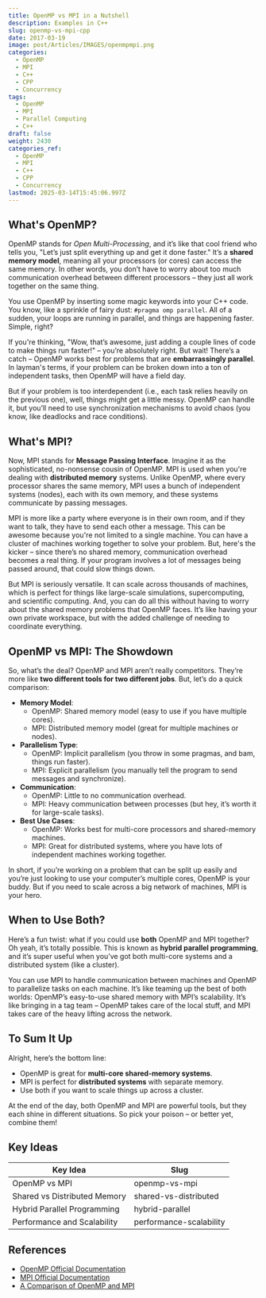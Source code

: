 ```yaml
---
title: OpenMP vs MPI in a Nutshell
description: Examples in C++
slug: openmp-vs-mpi-cpp
date: 2017-03-19
image: post/Articles/IMAGES/openmpmpi.png
categories:
  - OpenMP
  - MPI
  - C++
  - CPP
  - Concurrency
tags:
  - OpenMP
  - MPI
  - Parallel Computing
  - C++
draft: false
weight: 2430
categories_ref:
  - OpenMP
  - MPI
  - C++
  - CPP
  - Concurrency
lastmod: 2025-03-14T15:45:06.997Z
---
```

<!-- 
# OpenMP vs MPI in a Nutshell: C++ Edition

Alright, buckle up, because we're about to dive into the wonderful world of parallel computing, where things run at lightning speed (or at least they *should*). 

So, you're a C++ developer, and you're thinking, "Hey, I want to speed up my program by making it run on multiple cores or even multiple computers!" You’ve got two major choices: OpenMP and MPI. But what are they, and how do they differ? 

Let’s break it down in a fun and informal way, because who said parallel computing has to be boring? -->

## What's OpenMP?

OpenMP stands for *Open Multi-Processing*, and it’s like that cool friend who tells you, "Let’s just split everything up and get it done faster." It’s a **shared memory model**, meaning all your processors (or cores) can access the same memory. In other words, you don’t have to worry about too much communication overhead between different processors – they just all work together on the same thing.

You use OpenMP by inserting some magic keywords into your C++ code. You know, like a sprinkle of fairy dust: `#pragma omp parallel`. All of a sudden, your loops are running in parallel, and things are happening faster. Simple, right?

If you're thinking, "Wow, that’s awesome, just adding a couple lines of code to make things run faster!" – you’re absolutely right. But wait! There’s a catch – OpenMP works best for problems that are **embarrassingly parallel**. In layman's terms, if your problem can be broken down into a ton of independent tasks, then OpenMP will have a field day.

But if your problem is too interdependent (i.e., each task relies heavily on the previous one), well, things might get a little messy. OpenMP can handle it, but you’ll need to use synchronization mechanisms to avoid chaos (you know, like deadlocks and race conditions).

## What's MPI?

Now, MPI stands for **Message Passing Interface**. Imagine it as the sophisticated, no-nonsense cousin of OpenMP. MPI is used when you're dealing with **distributed memory** systems. Unlike OpenMP, where every processor shares the same memory, MPI uses a bunch of independent systems (nodes), each with its own memory, and these systems communicate by passing messages.

MPI is more like a party where everyone is in their own room, and if they want to talk, they have to send each other a message. This can be awesome because you're not limited to a single machine. You can have a cluster of machines working together to solve your problem. But, here's the kicker – since there’s no shared memory, communication overhead becomes a real thing. If your program involves a lot of messages being passed around, that could slow things down.

But MPI is seriously versatile. It can scale across thousands of machines, which is perfect for things like large-scale simulations, supercomputing, and scientific computing. And, you can do all this without having to worry about the shared memory problems that OpenMP faces. It’s like having your own private workspace, but with the added challenge of needing to coordinate everything.

## OpenMP vs MPI: The Showdown

So, what’s the deal? OpenMP and MPI aren’t really competitors. They’re more like **two different tools for two different jobs**. But, let’s do a quick comparison:

* **Memory Model**:
  * OpenMP: Shared memory model (easy to use if you have multiple cores).
  * MPI: Distributed memory model (great for multiple machines or nodes).
* **Parallelism Type**:
  * OpenMP: Implicit parallelism (you throw in some pragmas, and bam, things run faster).
  * MPI: Explicit parallelism (you manually tell the program to send messages and synchronize).
* **Communication**:
  * OpenMP: Little to no communication overhead.
  * MPI: Heavy communication between processes (but hey, it’s worth it for large-scale tasks).
* **Best Use Cases**:
  * OpenMP: Works best for multi-core processors and shared-memory machines.
  * MPI: Great for distributed systems, where you have lots of independent machines working together.

In short, if you’re working on a problem that can be split up easily and you’re just looking to use your computer’s multiple cores, OpenMP is your buddy. But if you need to scale across a big network of machines, MPI is your hero.

## When to Use Both?

Here’s a fun twist: what if you could use **both** OpenMP and MPI together? Oh yeah, it’s totally possible. This is known as **hybrid parallel programming**, and it’s super useful when you’ve got both multi-core systems and a distributed system (like a cluster).

You can use MPI to handle communication between machines and OpenMP to parallelize tasks on each machine. It’s like teaming up the best of both worlds: OpenMP’s easy-to-use shared memory with MPI’s scalability. It’s like bringing in a tag team – OpenMP takes care of the local stuff, and MPI takes care of the heavy lifting across the network.

## To Sum It Up

Alright, here’s the bottom line:

* OpenMP is great for **multi-core shared-memory systems**.
* MPI is perfect for **distributed systems** with separate memory.
* Use both if you want to scale things up across a cluster.

At the end of the day, both OpenMP and MPI are powerful tools, but they each shine in different situations. So pick your poison – or better yet, combine them!

## Key Ideas

| Key Idea                     | Slug                    |
| ---------------------------- | ----------------------- |
| OpenMP vs MPI                | openmp-vs-mpi           |
| Shared vs Distributed Memory | shared-vs-distributed   |
| Hybrid Parallel Programming  | hybrid-parallel         |
| Performance and Scalability  | performance-scalability |

## References

* [OpenMP Official Documentation](https://www.openmp.org/)
* [MPI Official Documentation](https://www.mpi-forum.org/)
* [A Comparison of OpenMP and MPI](https://www.pcs.cnu.edu/)

```
```
